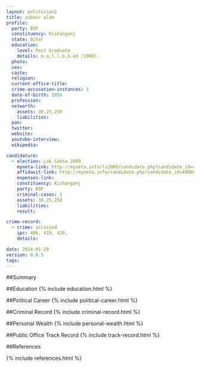 ```yaml
---
layout: politician2
title: zubair alam
profile: 
  party: BSP
  constituency: Kishanganj
  state: Bihar
  education: 
    level: Post Graduate
    details: m.a,l.l.b,b.ed (1980).
  photo: 
  sex: 
  caste: 
  religion: 
  current-office-title: 
  crime-accusation-instances: 1
  date-of-birth: 1956
  profession: 
  networth: 
    assets: 30,25,250
    liabilities: 
  pan: 
  twitter: 
  website: 
  youtube-interview: 
  wikipedia: 

candidature: 
  - election: Lok Sabha 2009
    myneta-link: http://myneta.info/ls2009/candidate.php?candidate_id=4906
    affidavit-link: http://myneta.info/candidate.php?candidate_id=4906&scan=original
    expenses-link: 
    constituency: Kishanganj 
    party: BSP
    criminal-cases: 1
    assets: 30,25,250
    liabilities: 
    result:  

crime-record: 
  - crime: accussed
    ipc: 406, 419, 420,
    details:  

date: 2014-01-28
version: 0.0.5
tags: 
---
```

##Summary


##Education
{% include education.html %}


##Political Career
{% include political-career.html %}


##Criminal Record
{% include criminal-record.html %}


##Personal Wealth
{% include personal-wealth.html %}


##Public Office Track Record
{% include track-record.html %}


##References


{% include references.html %}